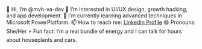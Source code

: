 👋 Hi, I’m @mvh-va-dev
👀 I’m interested in UI/UX design, growth hacking, and app development.
🌱 I’m currently learning advanced techniques in Microsoft PowerPlatform.
📫 How to reach me: <a href="https://www.linkedin.com/in/marit-van-helden/">LinkedIn Profile</a>
😄 Pronouns: She/Her
⚡ Fun fact: I’m a real bundle of energy and I can talk for hours about houseplants and cars.
<!---
mvh-va-dev/mvh-va-dev is a ✨ special ✨ repository because its `README.md` (this file) appears on your GitHub profile.
You can click the Preview link to take a look at your changes.
--->
